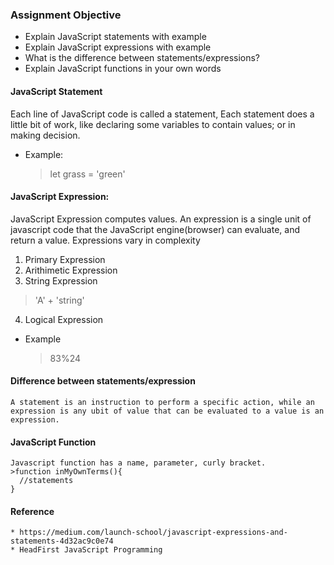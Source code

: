 ### Assignment Objective

  * Explain JavaScript statements with example
  * Explain JavaScript expressions with example
  * What is the difference between statements/expressions?
  * Explain JavaScript functions in your own words
  
  #### JavaScript Statement
  Each line of JavaScript code is called a statement, Each statement does a little bit of work, like declaring some variables to contain values; or in making decision.

  - Example:
      >let grass = 'green'

  #### JavaScript Expression:
  JavaScript Expression computes values. An expression is a single unit of javascript code that the JavaScript engine(browser) can evaluate, and return a value. Expressions vary in complexity

  1. Primary Expression
  2. Arithimetic Expression
  3. String Expression
  >'A' + 'string'
  4. Logical Expression

  - Example 
      > 83%24 
  #### Difference between statements/expression
    A statement is an instruction to perform a specific action, while an expression is any ubit of value that can be evaluated to a value is an expression.
  #### JavaScript Function
    Javascript function has a name, parameter, curly bracket.
    >function inMyOwnTerms(){
      //statements
    }


  #### Reference
    * https://medium.com/launch-school/javascript-expressions-and-statements-4d32ac9c0e74
    * HeadFirst JavaScript Programming